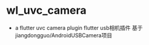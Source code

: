 # wl_uvc_camera

- a flutter uvc camera plugin
flutter usb相机插件 基于jiangdongguo/AndroidUSBCamera项目



